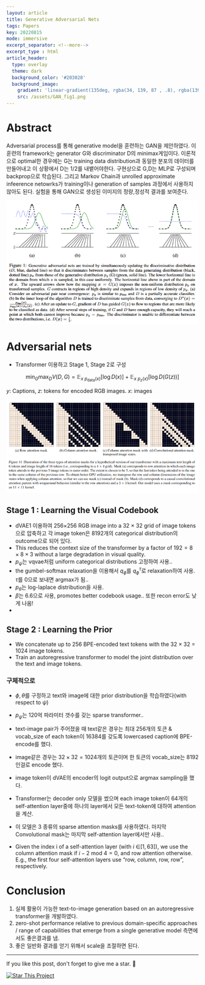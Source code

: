 ```yaml
---
layout: article
title: Generative Adversarial Nets
tags: Papers
key: 20220815
mode: immersive
excerpt_separator: <!--more-->
excerpt_type : html
article_header:
  type: overlay
  theme: dark
  background_color: '#203028'
  background_image:
    gradient: 'linear-gradient(135deg, rgba(34, 139, 87 , .8), rgba(139, 34, 139, .8))'
    src: /assets/GAN_fig1.png
---
```


# Abstract
Adversarial process를 통해 generative model을 훈련하는 GAN을 제안하였다. 이 훈련의 framework는 generator G와 discriminator D의 minimax게임이다. 이론적으로 optimal한 경우에는 G는 training data distribution과 동일한 분포의 데이터를 만들어내고 이 상황에서 D는 1/2를 내뱉어야한다. 구현상으로 G,D는 MLP로 구성되며 backprop으로 학습된다. 그리고 Markov Chain과 unrolled approximate infeerence netowrks가 training이나 generation of samples 과정에서 사용하지 않아도 된다. 실험을 통해 GAN으로 생성된 이미지의 정량,정성적 결과를 보여준다.

![GAN_fig1](/assets/GAN_fig1.png)

<!--more-->

# Adversarial nets

- Transformer 이용하고 Stage 1, Stage 2로 구성

$$
\min_{G} \max_{D} V(D,G)=\mathbb{E}_{x~ p_{\text{data}}(x)}[\log D(x)] + \mathbb{E}_{x~ p_z(x)}[\log D(G(z))]
$$

$y$: Captions, $z$: tokens for encoded RGB images. $x$: images

![dalle_fig2](/assets/dalle_fig2.png)

## Stage 1 : Learning the Visual Codebook

- dVAE1 이용하여 256×256 RGB image into a 32 × 32 grid of image tokens으로 압축하고 각 image token은 8192개의 categorical distribution의 outcome으로 되어 있다.
- This reduces the context size of the transformer by a factor of $192=8\times 8\times 3$ without a large degradation in visual quality.
- $p_\psi$는 vqvae처럼 uniform categorical distributions 고정하여 사용..
- the gumbel-softmax relaxation을 이용해서 $q_\phi$를 $q_\phi^\tau$로 relaxation하여 사용. $\tau$를 0으로 보내면 argmax가 됨.. 
- $p_\theta$는 log-laplace distribution을 사용.
- $\beta$는 6.6으로 사용, promotes better codebook usage.. 또한 recon error도 낮게 나옴!
- 
## Stage 2 : Learning the Prior

- We concatenate up to 256 BPE-encoded text tokens with the 32 × 32 = 1024 image tokens.
- Train an autoregressive transformer to model the joint distribution over the text and image tokens.

### 구체적으로

- $\phi, \theta$를 구정하고 text와 image에 대한 prior distribution을 학습하였다(with respect to $\psi$)
- $p_\psi$는 120억 파라미터 갯수를 갖는 sparse transformer..
- text-image pair가 주어졌을 때 text같은 경우는 최대 256개의 토큰 & vocab_size of each token이 16384를 갖도록 lowercased caption에 BPE-encode를 했다.
- image같은 경우는 $32\times 32=1024$개의 토큰이며 한 토큰의 vocab_size는 8192인걸로 encode 했다.

- image token이 dVAE의 encoder의 logit output으로 argmax sampling을 했다.

- Transformer는 decoder only 모델을 썼으며 each image token이 64개의 self-attention layer중에 하나의 layer에서 모든 text-token에 대하여 attention을 계산.
- 이 모델은 3 종류의 sparse attention masks를 사용하였다. 마지막 Convolutional mask는 마지막 self-attention layer에서만 사용..
- Given the index i of a self-attention layer (with $i$ ∈$[1, 63]$), we use the column attention mask if $i − 2$ mod $4 = 0$, and row attention otherwise. E.g., the first four self-attention layers use “row, column, row, row”, respectively.

# Conclusion

1. 실제 활용이 가능한 text-to-image generation based on an autoregressive transformer을 개발하였다.
2. zero-shot performance relative to previous domain-specific approaches / range of capabilities that emerge from a single generative model 측면에서도 좋은결과를 냄.
3. 좋은 일반화 결과를 얻기 위해서 scale을 조절하면 된다.

---

If you like this post, don't forget to give me a star. :star2:

[![Star This Project](https://img.shields.io/github/stars/hscho100/hscho100.github.io.svg?label=Stars&style=social)](https://github.com/hscho100/hscho100.github.io/)
